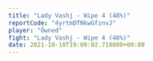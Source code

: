 ```yaml
---
title: "Lady Vashj - Wipe 4 (48%)"
reportCode: "4yrtmDTNkwGfznvJ"
player: "Öwned"
fight: "Lady Vashj - Wipe 4 (48%)"
date: 2021-10-10T19:09:02.718000+00:00
---
```

